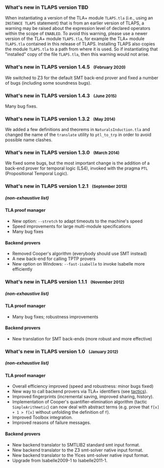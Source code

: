 ### What's new in TLAPS version TBD

When instantiating a version of the TLA+ module `TLAPS.tla` (i.e., using
an `INSTANCE TLAPS` statement) that is from an earlier version of TLAPS,
a warning may be raised about the expression level of declared operators
within the scope of `ENABLED`. To avoid this warning, please use a newer
version of the TLA+ module `TLAPS.tla`, for example the TLA+ module
`TLAPS.tla` contained in this release of TLAPS. Installing TLAPS also
copies the module `TLAPS.tla` to a path from where it is used. So if
instantiating that "installed" copy of the file `TLAPS.tla`, then this
warning would not arise.


### What's new in TLAPS version 1.4.5   <span style="font-size:80%;">(February 2020)</span>
<div class="hr"></div>

We switched to Z3 for the default SMT back-end prover and fixed a number
of bugs (including some soundness bugs).


### What's new in TLAPS version 1.4.3   <span style="font-size:80%;">(June 2015)</span>
<div class="hr"></div>

Many bug fixes.


### What's new in TLAPS version 1.3.2   <span style="font-size:80%;">(May 2014)</span>

<div class="hr"></div>

We added a few definitions and theorems in `NaturalsInduction.tla` and
changed the name of the `translate` utility to `ptl_to_trp` in order to
avoid possible name clashes.


### What's new in TLAPS version 1.3.0   <span style="font-size:80%;">(March 2014)</span>
<div class="hr"></div>

We fixed some bugs, but the most important change is the addition of a
back-end prover for temporal logic (LS4), invoked with the pragma `PTL`
(Propositional Temporal Logic).


### What's new in TLAPS version 1.2.1   <span style="font-size:80%;">(September 2013)</span>
<div class="hr"></div>

##### (non-exhaustive list)

#### TLA proof manager

- New option: `--stretch` to adapt timeouts to the machine's speed
- Speed improvements for large multi-module specifications
- Many bug fixes

#### Backend provers

- Removed Cooper's algorithm (everybody should use SMT instead)
- A new back-end for calling TPTP provers
- New option on Windows: `--fast-isabelle` to invoke Isabelle more efficiently


### What's new in TLAPS version 1.1.1   <span style="font-size:80%;">(November 2012)</span>
<div class="hr"></div>

##### (non-exhaustive list)

#### TLA proof manager

- Many bug fixes; robustness improvements

#### Backend provers

- New translation for SMT back-ends (more robust and more effective)


### What's new in TLAPS version 1.0   <span style="font-size:80%;">(January 2012)</span>
<div class="hr"></div>

##### (non-exhaustive list)

#### TLA proof manager

- Overall efficiency improved (speed and robustness: minor bugs fixed)
- New way to call backend provers via TLA+ identifiers (see
  [tactics](../Documentation/Tutorial/Tactics.html)).
- Improved fingerprints (incremental saving, improved sharing,
  history).
- Implementation of Cooper's quantifier-elimination algorithm (tactic
  `SimpleArithmetic`) can now deal with abstract terms (e.g. prove
  that `f[x] + 1 > f[x]` without unfolding the definition of `f`).
- Improved Toolbox integration.
- Improved reasons of failure messages.

#### Backend provers

- New backend translator to SMTLIB2 standard smt input format.
- New backend translator to the Z3 smt-solver native input format.
- New backend translator to the Yices smt-solver native input format.
- Upgrade from Isabelle2009-1 to Isabelle2011-1.
